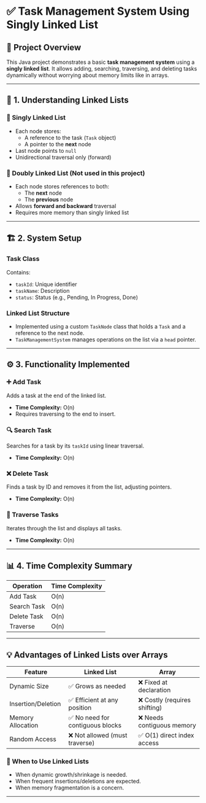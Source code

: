# ✅ Task Management System Using Singly Linked List

## 📌 Project Overview
This Java project demonstrates a basic **task management system** using a **singly linked list**. It allows adding, searching, traversing, and deleting tasks dynamically without worrying about memory limits like in arrays.

---

## 🧠 1. Understanding Linked Lists

### 🔁 Singly Linked List
- Each node stores:
  - A reference to the task (`Task` object)
  - A pointer to the **next** node
- Last node points to `null`
- Unidirectional traversal only (forward)

### 🔄 Doubly Linked List (Not used in this project)
- Each node stores references to both:
  - The **next** node
  - The **previous** node
- Allows **forward and backward** traversal
- Requires more memory than singly linked list

---

## 🏗️ 2. System Setup

### Task Class
Contains:
- `taskId`: Unique identifier
- `taskName`: Description
- `status`: Status (e.g., Pending, In Progress, Done)

### Linked List Structure
- Implemented using a custom `TaskNode` class that holds a `Task` and a reference to the next node.
- `TaskManagementSystem` manages operations on the list via a `head` pointer.

---

## ⚙️ 3. Functionality Implemented

### ➕ Add Task
Adds a task at the end of the linked list.
- **Time Complexity:** O(n)  
- Requires traversing to the end to insert.

### 🔍 Search Task
Searches for a task by its `taskId` using linear traversal.
- **Time Complexity:** O(n)

### ❌ Delete Task
Finds a task by ID and removes it from the list, adjusting pointers.
- **Time Complexity:** O(n)

### 🔁 Traverse Tasks
Iterates through the list and displays all tasks.
- **Time Complexity:** O(n)

---

## 📊 4. Time Complexity Summary

| Operation     | Time Complexity |
|---------------|------------------|
| Add Task      | O(n)             |
| Search Task   | O(n)             |
| Delete Task   | O(n)             |
| Traverse      | O(n)             |

---

## 💡 Advantages of Linked Lists over Arrays

| Feature                  | Linked List                     | Array                          |
|--------------------------|----------------------------------|--------------------------------|
| Dynamic Size             | ✅ Grows as needed               | ❌ Fixed at declaration        |
| Insertion/Deletion       | ✅ Efficient at any position     | ❌ Costly (requires shifting)  |
| Memory Allocation        | ✅ No need for contiguous blocks | ❌ Needs contiguous memory     |
| Random Access            | ❌ Not allowed (must traverse)  | ✅ O(1) direct index access     |

### 🔁 When to Use Linked Lists
- When dynamic growth/shrinkage is needed.
- When frequent insertions/deletions are expected.
- When memory fragmentation is a concern.

---
